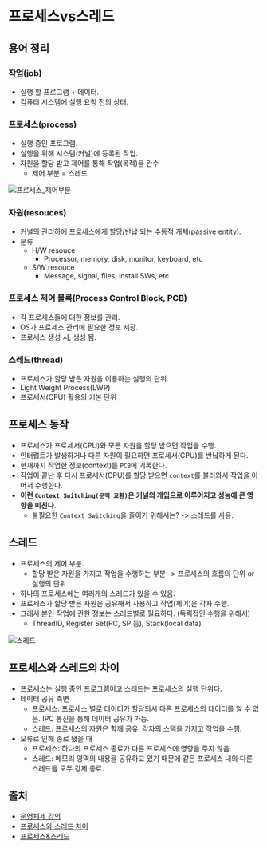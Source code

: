 # 프로세스vs스레드

## 용어 정리

### 작업(job)

- 실행 할 프로그램 + 데이터.
- 컴퓨터 시스템에 실행 요청 전의 상태.

### 프로세스(process)

- 실행 중인 프로그램.
- 실행을 위해 시스템(커널)에 등록된 작업.
- 자원을 할당 받고 제어를 통해 작업(목적)을 완수
  - 제어 부분 = 스레드

![프로세스_제어부분](https://user-images.githubusercontent.com/16220817/193419183-61964a5d-0829-44d1-a1c7-203fa0711a9e.png)

### 자원(resouces)

- 커널의 관리하에 프로세스에게 할당/반납 되는 수동적 개체(passive entity).
- 분류
  - H/W resouce
    - Processor, memory, disk, monitor, keyboard, etc
  - S/W resouce
    - Message, signal, files, install SWs, etc

### 프로세스 제어 블록(Process Control Block, PCB)

- 각 프로세스들에 대한 정보를 관리.
- OS가 프로세스 관리에 필요한 정보 저장.
- 프로세스 생성 시, 생성 됨.

### 스레드(thread)

- 프로세스가 할당 받은 자원을 이용하는 실행의 단위.
- Light Weight Process(LWP)
- 프로세서(CPU) 활용의 기본 단위

## 프로세스 동작

- 프로세스가 프로세서(CPU)와 모든 자원을 할당 받으면 작업을 수행.
- 인터럽트가 발생하거나 다른 자원이 필요하면 프로세서(CPU)를 반납하게 된다.
- 현재까지 작업한 정보(context)를 `PCB`에 기록한다.
- 작업이 끝난 후 다시 프로세서(CPU)를 할당 받으면 `context`를 불러와서 작업을 이어서 수행한다.
- **이런 `Context Switching(문맥 교환)`은 커널의 개입으로 이루어지고 성능에 큰 영향을 미친다.**
  - 불필요한 `Context Switching`을 줄이기 위해서는? -> 스레드를 사용.

## 스레드

- 프로세스의 제어 부분.
  - 할당 받은 자원을 가지고 작업을 수행하는 부분 -> 프로세스의 흐름의 단위 or 실행의 단위
- 하나의 프로세스에는 여러개의 스레드가 있을 수 있음.
- 프로세스가 할당 받은 자원은 공유해서 사용하고 작업(제어)은 각자 수행.
- 그래서 본인 작업에 관한 정보는 스레드별로 필요하다. (독릭접인 수행을 위해서)
  - ThreadID, Register Set(PC, SP 등), Stack(local data)

![스레드](https://user-images.githubusercontent.com/16220817/193419244-db87b89b-73d9-4649-b9d7-841d8bb7540b.png)

## 프로세스와 스레드의 차이

- 프로세스는 실행 중인 프로그램이고 스레드는 프로세스의 실행 단위다.
- 데이터 공유 측면
  - 프로세스: 프로세스 별로 데이터가 할당되서 다른 프로세스의 데이터를 알 수 없음. IPC 통신을 통해 데이터 공유가 가능.
  - 스레드: 프로세스의 자원은 함께 공유. 각자의 스택을 가지고 작업을 수행.
- 오류로 인해 종료 됐을 때
  - 프로세스: 하나의 프로세스 종료가 다른 프로세스에 영향을 주지 않음.
  - 스레드: 메모리 영역의 내용을 공유하고 있기 때문에 같은 프로세스 내의 다른 스레드들 모두 강제 종료.

## 출처

- [운영체제 강의](https://www.youtube.com/playlist?list=PLBrGAFAIyf5rby7QylRc6JxU5lzQ9c4tN)
- [프로세스와 스레드 차이](https://velog.io/@raejoonee/%ED%94%84%EB%A1%9C%EC%84%B8%EC%8A%A4%EC%99%80-%EC%8A%A4%EB%A0%88%EB%93%9C%EC%9D%98-%EC%B0%A8%EC%9D%B4)
- [프로세스&스레드](https://gyeong-log.tistory.com/30)
